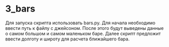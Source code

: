 # 3_bars
Для запуска скрипта использовать bars.py.
Для начала необходимо ввести путь к файлу с джейсоном. 
После этого будут выведены данные о самом большом и самом маленьком баре.
Далее скрипт предложит ввести долготу и широту для расчета ближайшего бара.